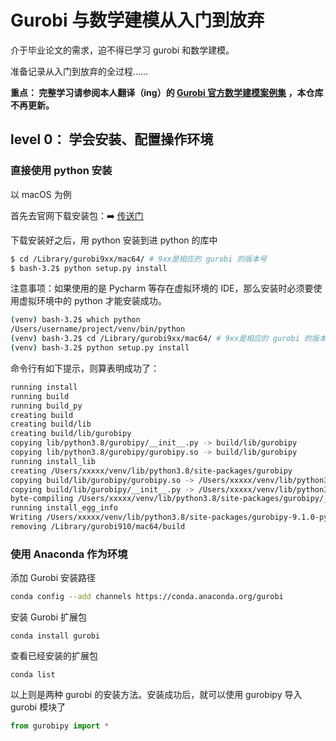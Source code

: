 # Gurobi 与数学建模从入门到放弃

介于毕业论文的需求，迫不得已学习 gurobi 和数学建模。

准备记录从入门到放弃的全过程……

**重点： 完整学习请参阅本人翻译（ing）的 [Gurobi 官方数学建模案例集](https://github.com/arvinxx/gurobi-official-examples) ，本仓库不再更新。**

## level 0： 学会安装、配置操作环境

### 直接使用 python 安装

以 macOS 为例

首先去官网下载安装包：➡️ [传送门](https://www.gurobi.com/downloads/)

下载安装好之后，用 python 安装到进 python 的库中

```bash
$ cd /Library/gurobi9xx/mac64/ # 9xx是相应的 gurobi 的版本号
$ bash-3.2$ python setup.py install
```

注意事项：如果使用的是 Pycharm 等存在虚拟环境的 IDE，那么安装时必须要使用虚拟环境中的 python 才能安装成功。

```bash
(venv) bash-3.2$ which python
/Users/username/project/venv/bin/python
(venv) bash-3.2$ cd /Library/gurobi9xx/mac64/ # 9xx是相应的 gurobi 的版本号
(venv) bash-3.2$ python setup.py install
```

命令行有如下提示，则算表明成功了：

```bash
running install
running build
running build_py
creating build
creating build/lib
creating build/lib/gurobipy
copying lib/python3.8/gurobipy/__init__.py -> build/lib/gurobipy
copying lib/python3.8/gurobipy/gurobipy.so -> build/lib/gurobipy
running install_lib
creating /Users/xxxxx/venv/lib/python3.8/site-packages/gurobipy
copying build/lib/gurobipy/gurobipy.so -> /Users/xxxxx/venv/lib/python3.8/site-packages/gurobipy
copying build/lib/gurobipy/__init__.py -> /Users/xxxxx/venv/lib/python3.8/site-packages/gurobipy
byte-compiling /Users/xxxxx/venv/lib/python3.8/site-packages/gurobipy/__init__.py to __init__.cpython-38.pyc
running install_egg_info
Writing /Users/xxxxx/venv/lib/python3.8/site-packages/gurobipy-9.1.0-py3.8.egg-info
removing /Library/gurobi910/mac64/build
```

### 使用 Anaconda 作为环境

添加 Gurobi 安装路径

```bash
conda config --add channels https://conda.anaconda.org/gurobi
```

安装 Gurobi 扩展包

```
conda install gurobi
```

查看已经安装的扩展包

```
conda list
```

以上则是两种 gurobi 的安装方法。安装成功后，就可以使用 gurobipy 导入 gurobi 模块了

```python
from gurobipy import *
```